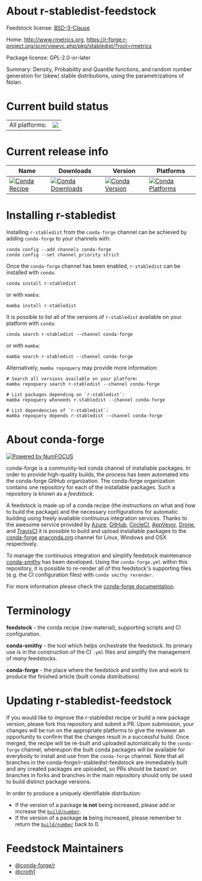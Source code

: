 About r-stabledist-feedstock
============================

Feedstock license: [BSD-3-Clause](https://github.com/conda-forge/r-stabledist-feedstock/blob/main/LICENSE.txt)

Home: http://www.rmetrics.org, https://r-forge.r-project.org/scm/viewvc.php/pkg/stabledist/?root=rmetrics

Package license: GPL-2.0-or-later

Summary: Density, Probability and Quantile functions, and random number generation for (skew) stable distributions, using the parametrizations of Nolan.

Current build status
====================


<table><tr><td>All platforms:</td>
    <td>
      <a href="https://dev.azure.com/conda-forge/feedstock-builds/_build/latest?definitionId=1673&branchName=main">
        <img src="https://dev.azure.com/conda-forge/feedstock-builds/_apis/build/status/r-stabledist-feedstock?branchName=main">
      </a>
    </td>
  </tr>
</table>

Current release info
====================

| Name | Downloads | Version | Platforms |
| --- | --- | --- | --- |
| [![Conda Recipe](https://img.shields.io/badge/recipe-r--stabledist-green.svg)](https://anaconda.org/conda-forge/r-stabledist) | [![Conda Downloads](https://img.shields.io/conda/dn/conda-forge/r-stabledist.svg)](https://anaconda.org/conda-forge/r-stabledist) | [![Conda Version](https://img.shields.io/conda/vn/conda-forge/r-stabledist.svg)](https://anaconda.org/conda-forge/r-stabledist) | [![Conda Platforms](https://img.shields.io/conda/pn/conda-forge/r-stabledist.svg)](https://anaconda.org/conda-forge/r-stabledist) |

Installing r-stabledist
=======================

Installing `r-stabledist` from the `conda-forge` channel can be achieved by adding `conda-forge` to your channels with:

```
conda config --add channels conda-forge
conda config --set channel_priority strict
```

Once the `conda-forge` channel has been enabled, `r-stabledist` can be installed with `conda`:

```
conda install r-stabledist
```

or with `mamba`:

```
mamba install r-stabledist
```

It is possible to list all of the versions of `r-stabledist` available on your platform with `conda`:

```
conda search r-stabledist --channel conda-forge
```

or with `mamba`:

```
mamba search r-stabledist --channel conda-forge
```

Alternatively, `mamba repoquery` may provide more information:

```
# Search all versions available on your platform:
mamba repoquery search r-stabledist --channel conda-forge

# List packages depending on `r-stabledist`:
mamba repoquery whoneeds r-stabledist --channel conda-forge

# List dependencies of `r-stabledist`:
mamba repoquery depends r-stabledist --channel conda-forge
```


About conda-forge
=================

[![Powered by
NumFOCUS](https://img.shields.io/badge/powered%20by-NumFOCUS-orange.svg?style=flat&colorA=E1523D&colorB=007D8A)](https://numfocus.org)

conda-forge is a community-led conda channel of installable packages.
In order to provide high-quality builds, the process has been automated into the
conda-forge GitHub organization. The conda-forge organization contains one repository
for each of the installable packages. Such a repository is known as a *feedstock*.

A feedstock is made up of a conda recipe (the instructions on what and how to build
the package) and the necessary configurations for automatic building using freely
available continuous integration services. Thanks to the awesome service provided by
[Azure](https://azure.microsoft.com/en-us/services/devops/), [GitHub](https://github.com/),
[CircleCI](https://circleci.com/), [AppVeyor](https://www.appveyor.com/),
[Drone](https://cloud.drone.io/welcome), and [TravisCI](https://travis-ci.com/)
it is possible to build and upload installable packages to the
[conda-forge](https://anaconda.org/conda-forge) [anaconda.org](https://anaconda.org/)
channel for Linux, Windows and OSX respectively.

To manage the continuous integration and simplify feedstock maintenance
[conda-smithy](https://github.com/conda-forge/conda-smithy) has been developed.
Using the ``conda-forge.yml`` within this repository, it is possible to re-render all of
this feedstock's supporting files (e.g. the CI configuration files) with ``conda smithy rerender``.

For more information please check the [conda-forge documentation](https://conda-forge.org/docs/).

Terminology
===========

**feedstock** - the conda recipe (raw material), supporting scripts and CI configuration.

**conda-smithy** - the tool which helps orchestrate the feedstock.
                   Its primary use is in the construction of the CI ``.yml`` files
                   and simplify the management of *many* feedstocks.

**conda-forge** - the place where the feedstock and smithy live and work to
                  produce the finished article (built conda distributions)


Updating r-stabledist-feedstock
===============================

If you would like to improve the r-stabledist recipe or build a new
package version, please fork this repository and submit a PR. Upon submission,
your changes will be run on the appropriate platforms to give the reviewer an
opportunity to confirm that the changes result in a successful build. Once
merged, the recipe will be re-built and uploaded automatically to the
`conda-forge` channel, whereupon the built conda packages will be available for
everybody to install and use from the `conda-forge` channel.
Note that all branches in the conda-forge/r-stabledist-feedstock are
immediately built and any created packages are uploaded, so PRs should be based
on branches in forks and branches in the main repository should only be used to
build distinct package versions.

In order to produce a uniquely identifiable distribution:
 * If the version of a package **is not** being increased, please add or increase
   the [``build/number``](https://docs.conda.io/projects/conda-build/en/latest/resources/define-metadata.html#build-number-and-string).
 * If the version of a package **is** being increased, please remember to return
   the [``build/number``](https://docs.conda.io/projects/conda-build/en/latest/resources/define-metadata.html#build-number-and-string)
   back to 0.

Feedstock Maintainers
=====================

* [@conda-forge/r](https://github.com/conda-forge/r/)
* [@croth1](https://github.com/croth1/)

